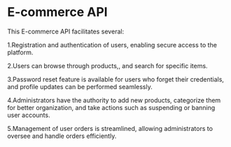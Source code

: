 # E-commerce API
This E-commerce API facilitates several:

1.Registration and authentication of users, enabling secure access to the platform.

2.Users can browse through products,, and search for specific items.

3.Password reset feature is available for users who forget their credentials, and profile updates can be performed seamlessly.

4.Administrators have the authority to add new products, categorize them for better organization, and take actions such as suspending or banning user accounts.

5.Management of user orders is streamlined, allowing administrators to oversee and handle orders efficiently.

